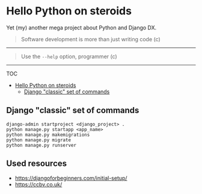 # Hello Python on steroids

Yet (my) another mega project about Python and Django DX.

  > Software development is more than just writing code (c)

---

  > Use the `--help` option, programmer (c)

---

TOC

- [Hello Python on steroids](#hello-python-on-steroids)
  - [Django "classic" set of commands](#django-classic-set-of-commands)

## Django "classic" set of commands

```shell
django-admin startproject <django_project> .
python manage.py startapp <app_name>
python manage.py makemigrations
python manage.py migrate
python manage.py runserver
```

## Used resources

- <https://djangoforbeginners.com/initial-setup/>
- <https://ccbv.co.uk/>
